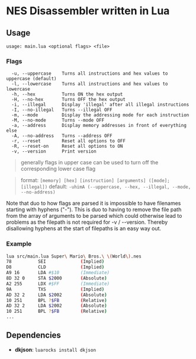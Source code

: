 # NES Disassembler written in Lua

## Usage

`usage: main.lua <optional flags> <file>`

### Flags

```
  -u, --uppercase    Turns all instructions and hex values to uppercase (default)
  -l, --lowercase    Turns all instructions and hex values to lowercase
  -h, --hex          Turns ON the hex output
  -H, --no-hex       Turns OFF the hex output
  -i, --illegal      Display 'illegal' after all illegal instructions
  -I, --no-illegal   Turns --illegal OFF
  -m, --mode         Display the addressing mode for each instruction
  -M, --no-mode      Turns --mode OFF
  -a, --address      Display memory addresses in front of everything else
  -A, --no-address   Turns --address OFF
  -r, --reset        Reset all options to OFF
  -R, --reset-on     Reset all options to ON
  -v, --version      Print version
```

> generally flags in upper case can be used to turn off the corresponding lower case flag

> format:  `[memory] [hex] [instruction] [arguments] ([mode]; [illegal])`
> default: `-uhimA (--uppercase, --hex, --illegal, --mode, --no-address)`

Note that duo to how flags are parsed it is impossible to have filenames starting with hyphens ("-"). This is duo to having to remove the file path from the array of arguments to be parsed which could otherwise lead to problems as the filepath is not required for -v / --version. Thereby disallowing hyphens at the start of filepaths is an easy way out.

### Example

```sh
lua src/main.lua Super\ Mario\ Bros.\ \(World\).nes
78          SEI             (Implied)
D8          CLD             (Implied)
A9 16       LDA #$10        (Immediate)
8D 32 0     STA $2000       (Absolute)
A2 255      LDX #$FF        (Immediate)
9A          TXS             (Implied)
AD 32 2     LDA $2002       (Absolute)
10 251      BPL ?$FB        (Relative)
AD 32 2     LDA $2002       (Absolute)
10 251      BPL ?$FB        (Relative)
...
```

## Dependencies

- **dkjson**: `luarocks install dkjson`
